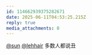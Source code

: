 ```yaml
---
id: 114662939375282671
date: 2025-06-11T04:53:25.215Z
reply: true
media_attachments: 0
---
```


[@sun](https://jiong.us/@sun) [@lehhair](https://misskey.lehhair.net/@lehhair) 多数人都说丑

